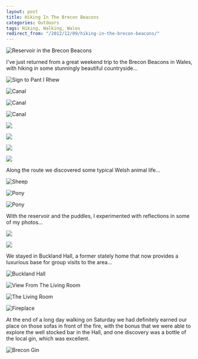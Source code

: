 ```yaml
---
layout: post
title: Hiking In The Brecon Beacons
categories: Outdoors
tags: Hiking, Walking, Wales
redirect_from: "/2012/12/09/hiking-in-the-brecon-beacons/"
---
```


![Reservoir in the Brecon Beacons](https://farm6.staticflickr.com/5614/15529782312_1a66d291fa_b.jpg)

I've just returned from a great weekend trip to the Brecon Beacons in Wales, with hiking in some stunningly beautiful countryside...


![Sign to Pant I Rhew](https://farm4.staticflickr.com/3950/15529878032_f27db3d98c_b.jpg)

![Canal](https://farm4.staticflickr.com/3948/15343693750_ce75f56d27_b.jpg)

![Canal](https://farm3.staticflickr.com/2950/15331493370_71539990b8_b.jpg)

![Canal](https://farm4.staticflickr.com/3947/15331036859_f9afb0e3f1_b.jpg)

![](https://farm6.staticflickr.com/5599/15343628688_1f9cecb668_b.jpg)

![](https://farm4.staticflickr.com/3931/15497018986_af4f6286c5_b.jpg)

![](https://farm6.staticflickr.com/5599/15526676681_4a70b58f84_b.jpg)

![](https://farm4.staticflickr.com/3944/15519735532_987ddbed5b_b.jpg)


Along the route we discovered some typical Welsh animal life...

![Sheep](https://farm6.staticflickr.com/5576/14995464690_2cbdddf242_b.jpg)

![Pony](https://farm6.staticflickr.com/5597/15447800165_2542e89b5b_b.jpg)

![Pony](https://farm4.staticflickr.com/3935/15434177826_623ddbfb97_b.jpg)


With the reservoir and the puddles, I experimented with reflections in some of my photos...

![](https://farm4.staticflickr.com/3884/15158002696_f6567ee5f8_b.jpg)

![](https://farm4.staticflickr.com/3890/15178598581_3b75361635_b.jpg)


We stayed in Buckland Hall, a former stately home that now provides a luxurious base for group visits to the area...

![Buckland Hall](https://farm6.staticflickr.com/5602/15332423518_e6eed7a812_b.jpg)

![View From The Living Room](https://farm4.staticflickr.com/3944/15516359721_8fe48e6379_b.jpg)

![The Living Room](https://farm4.staticflickr.com/3945/15496179716_7c0761fb43_b.jpg)

![Fireplace](https://farm4.staticflickr.com/3932/15496302706_708d0f9f1b_b.jpg)



At the end of a long day walking on Saturday we had definitely earned our place on those sofas in front of the fire, with the bonus that we were able to explore the well stocked bar in the Hall, and one discovery was a bottle of the local gin, which was excellent.

![Brecon Gin](https://farm4.staticflickr.com/3946/15332771128_a2c7c54eb3_b.jpg)
